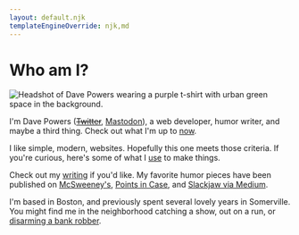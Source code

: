 ```yaml
---
layout: default.njk
templateEngineOverride: njk,md
---
```


# Who am I?

<picture>
  <source srcset="..{{headshot.webp[0].url}}" type="image/webp">
  <source srcset="..{{headshot.jpeg[0].url}}" type="image/jpeg">
  <img src="..{{headshot.jpeg[0].url}}" alt="Headshot of Dave Powers wearing a purple t-shirt with urban green space in the background.">
</picture>

I'm Dave Powers ([~~Twitter~~](https://twitter.com/dave_powers), <a rel="me" href="https://mastodon.social/@davepowers">Mastodon</a>), a web developer, humor writer, and maybe a third thing. Check out what I'm up to [now](now/).

I like simple, modern, websites. Hopefully this one meets those criteria. If you're curious, here's some of what I [use](uses/) to make things.

Check out my [writing](writing/) if you'd like. My favorite humor pieces have been published on [McSweeney's](https://www.mcsweeneys.net/authors/dave-powers), [Points in Case](https://www.pointsincase.com/author/dave-powers), and [Slackjaw via Medium](https://medium.com/@dave_powers).

I'm based in Boston, and previously spent several lovely years in Somerville. You might find me in the neighborhood catching a show, out on a run, or [disarming a bank robber](https://www.bostonglobe.com/metro/2019/05/01/man-who-bumped-into-bank-robbery-suspect-says-was-position-react/c7AV2FzhgOBq1iiifW0zpI/story.html).

